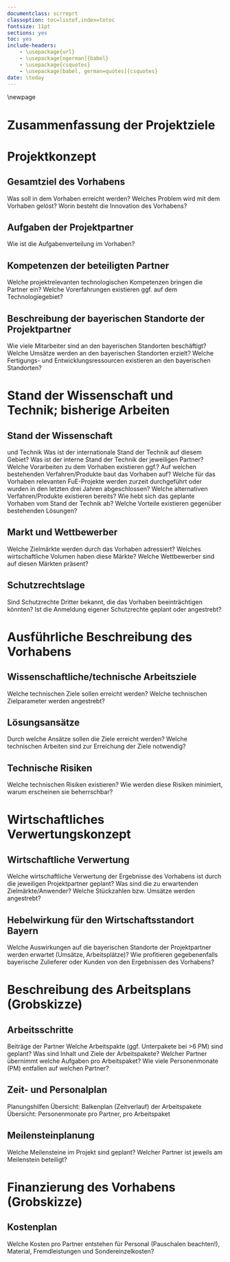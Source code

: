 ```yaml
---
documentclass: scrreprt
classoption: toc=listof,index=totoc 
fontsize: 11pt
sections: yes
toc: yes
include-headers:
    - \usepackage{url} 
    - \usepackage[ngerman]{babel}
    - \usepackage{csquotes}
    - \usepackage[babel, german=quotes]{csquotes}
date: \today
---
```


\newpage

# Zusammenfassung der Projektziele

Projektkonzept
==============


Gesamtziel des Vorhabens 
-------------------------

Was soll in dem Vorhaben erreicht werden?  Welches
Problem wird mit dem Vorhaben gelöst?  Worin besteht die Innovation des
Vorhabens?

Aufgaben der Projektpartner
---------------------------

Wie ist die Aufgabenverteilung im Vorhaben?

Kompetenzen der beteiligten Partner
-----------------------------------

Welche projektrelevanten technologischen
Kompetenzen bringen die Partner ein?  Welche Vorerfahrungen existieren ggf. auf
dem Technologiegebiet?

Beschreibung der bayerischen Standorte der Projektpartner
---------------------------------------------------------

Wie viele
Mitarbeiter sind an den bayerischen Standorten beschäftigt?  Welche Umsätze
werden an den bayerischen Standorten erzielt?  Welche Fertigungs- und
Entwicklungsressourcen existieren an den bayerischen Standorten?


Stand der Wissenschaft und Technik; bisherige Arbeiten
======================================================

Stand der Wissenschaft
----------------------

und Technik Was ist der internationale Stand der
Technik auf diesem Gebiet?  Was ist der interne Stand der Technik der jeweiligen
Partner?  Welche Vorarbeiten zu dem Vorhaben existieren ggf.?  Auf welchen
bestehenden Verfahren/Produkte baut das Vorhaben auf?  Welche für das Vorhaben
relevanten FuE-Projekte werden zurzeit durchgeführt oder wurden in den letzten
drei Jahren abgeschlossen?  Welche alternativen Verfahren/Produkte existieren
bereits?  Wie hebt sich das geplante Vorhaben vom Stand der Technik ab?  Welche
Vorteile existieren gegenüber bestehenden Lösungen?

Markt und Wettbewerber
----------------------

Welche Zielmärkte werden durch das Vorhaben
adressiert?  Welches wirtschaftliche Volumen haben diese Märkte?  Welche
Wettbewerber sind auf diesen Märkten präsent?

Schutzrechtslage
----------------

Sind Schutzrechte Dritter bekannt, die das Vorhaben
beeinträchtigen könnten?  Ist die Anmeldung eigener Schutzrechte geplant oder
angestrebt?

Ausführliche Beschreibung des Vorhabens
=======================================

Wissenschaftliche/technische Arbeitsziele
-----------------------------------------

Welche technischen Ziele sollen erreicht werden?  Welche technischen
Zielparameter werden angestrebt?

Lösungsansätze
--------------

Durch welche Ansätze sollen die Ziele erreicht werden?
Welche technischen Arbeiten sind zur Erreichung der Ziele notwendig?

Technische Risiken 
-------------------

Welche technischen Risiken existieren?  Wie werden diese Risiken minimiert,
warum erscheinen sie beherrschbar?

Wirtschaftliches Verwertungskonzept
===================================

Wirtschaftliche Verwertung 
---------------------------

Welche wirtschaftliche Verwertung der Ergebnisse des Vorhabens ist durch die
jeweiligen Projektpartner geplant?  Was sind die zu erwartenden
Zielmärkte/Anwender?  Welche Stückzahlen bzw. Umsätze werden angestrebt?

Hebelwirkung für den Wirtschaftsstandort Bayern
-----------------------------------------------

Welche Auswirkungen auf die bayerischen Standorte der Projektpartner
werden erwartet (Umsätze, Arbeitsplätze)?  Wie profitieren gegebenenfalls
bayerische Zulieferer oder Kunden von den Ergebnissen des Vorhabens?

Beschreibung des Arbeitsplans (Grobskizze)
==========================================

Arbeitsschritte
---------------

Beiträge der Partner Welche Arbeitspakte (ggf. Unterpakete
bei >6 PM) sind geplant?  Was sind Inhalt und Ziele der Arbeitspakete?  Welcher
Partner übernimmt welche Aufgaben pro Arbeitspaket?  Wie viele Personenmonate
(PM) entfallen auf welchen Partner?

Zeit- und Personalplan
----------------------

Planungshilfen Übersicht: Balkenplan (Zeitverlauf)
der Arbeitspakete Übersicht: Personenmonate pro Partner, pro Arbeitspaket

Meilensteinplanung
------------------

Welche Meilensteine im Projekt sind geplant?  Welcher
Partner ist jeweils am Meilenstein beteiligt?

Finanzierung des Vorhabens (Grobskizze)
=======================================

Kostenplan 
-----------

Welche Kosten pro Partner entstehen für Personal (Pauschalen beachten!),
Material, Fremdleistungen und Sondereinzelkosten?
